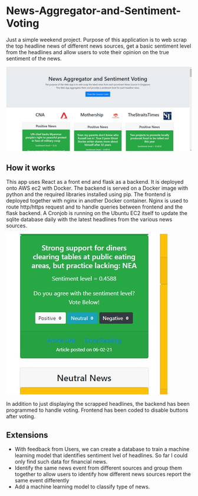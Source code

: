 # News-Aggregator-and-Sentiment-Voting

Just a simple weekend project.
Purpose of this application is to web scrap the top headline news of different news sources, get a basic sentiment level from the headlines and allow users to vote their opinion on the true sentiment of the news.

![Screenshot](img/interface.jpg)

## How it works
This app uses React as a front end and flask as a backend. It is deployed onto AWS ec2 with Docker. The backend is served on a Docker image with python and the required libraries installed using pip. The frontend is deployed together with nginx in another Docker container. Nginx is used to route http/https request and to handle queries between frontend and the flask backend. A Cronjob is running on the Ubuntu EC2 itself to update the sqlite database daily with the latest headlines from the various news sources.

![Voting](img/small.jpg)

In addition to just displaying the scrapped headlines, the backend has been programmed to handle voting. Frontend has been coded to disable buttons after voting.

## Extensions
- With feedback from Users, we can create a database to train a machine learning model that identifies sentiment lvel of headlines. So far I could only find such data for financial news.
- Identify the same news event from different sources and group them together to allow users to identify how different news sources report the same event differently
- Add a machine learning model to classify type of news.
